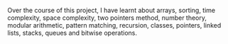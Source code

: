 Over the course of this project, I have learnt about arrays, sorting, time complexity, space complexity, two pointers method, number theory, modular arithmetic, pattern matching, recursion,  classes, pointers, linked lists, stacks, queues and bitwise operations.

